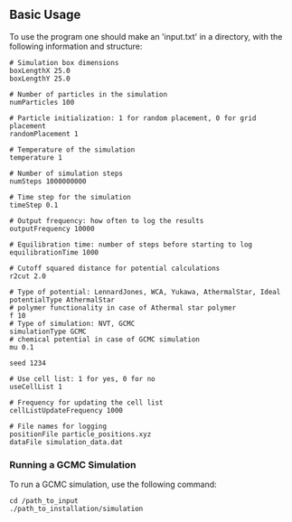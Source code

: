 ## Basic Usage

To use the program one should make an 'input.txt' in a directory, with the following information and structure:
```
# Simulation box dimensions
boxLengthX 25.0
boxLengthY 25.0

# Number of particles in the simulation
numParticles 100

# Particle initialization: 1 for random placement, 0 for grid placement
randomPlacement 1

# Temperature of the simulation
temperature 1

# Number of simulation steps
numSteps 1000000000

# Time step for the simulation
timeStep 0.1

# Output frequency: how often to log the results
outputFrequency 10000

# Equilibration time: number of steps before starting to log
equilibrationTime 1000

# Cutoff squared distance for potential calculations
r2cut 2.0

# Type of potential: LennardJones, WCA, Yukawa, AthermalStar, Ideal
potentialType AthermalStar
# polymer functionality in case of Athermal star polymer
f 10
# Type of simulation: NVT, GCMC
simulationType GCMC
# chemical potential in case of GCMC simulation
mu 0.1

seed 1234

# Use cell list: 1 for yes, 0 for no
useCellList 1

# Frequency for updating the cell list
cellListUpdateFrequency 1000

# File names for logging
positionFile particle_positions.xyz
dataFile simulation_data.dat

```
### Running a GCMC Simulation

To run a GCMC simulation, use the following command:
```
cd /path_to_input
./path_to_installation/simulation 
```
